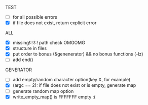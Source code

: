 TEST
- [ ] for all possible errors
- [X] if file does not exist, return explicit error

ALL
- [X] missing!:!:!:! path check OMGOMG
- [X] structure in files
- [X] put order to bonus (&genenerator) && no bonus functions (-lz)
- [ ] add end()

GENERATOR
- [ ] add empty/random character option(key X, for example)
- [x] (argc == 2): if file does not exist or is empty, generate map
- [ ] generate random map option
- [x] write_empty_map() is FFFFFFF empty :(
